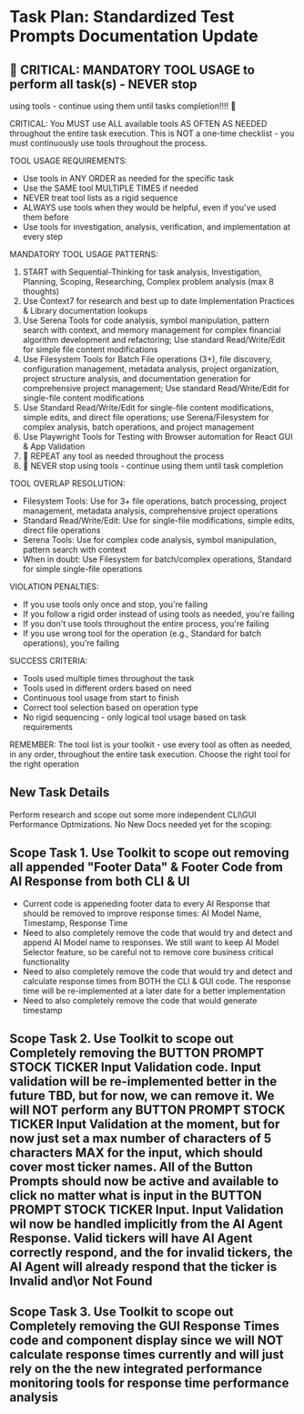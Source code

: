 # Task Plan: Standardized Test Prompts Documentation Update

## 🔴 CRITICAL: MANDATORY TOOL USAGE to perform all task(s) - NEVER stop

using tools - continue using them until tasks completion!!!! 🔴

CRITICAL: You MUST use ALL available tools AS OFTEN AS NEEDED throughout
the entire task execution. This is NOT a one-time checklist - you must
continuously use tools throughout the process.

TOOL USAGE REQUIREMENTS:

- Use tools in ANY ORDER as needed for the specific task
- Use the SAME tool MULTIPLE TIMES if needed
- NEVER treat tool lists as a rigid sequence
- ALWAYS use tools when they would be helpful, even if you've used them before
- Use tools for investigation, analysis, verification, and implementation
  at every step

MANDATORY TOOL USAGE PATTERNS:

1. START with Sequential-Thinking for task analysis, Investigation,
   Planning, Scoping, Researching, Complex problem analysis (max 8 thoughts)
2. Use Context7 for research and best up to date Implementation Practices
   & Library documentation lookups
3. Use Serena Tools for code analysis, symbol manipulation, pattern search
   with context, and memory management for complex financial algorithm
   development and refactoring; Use standard Read/Write/Edit for simple file
   content modifications
4. Use Filesystem Tools for Batch File operations (3+), file discovery,
   configuration management, metadata analysis, project organization, project
   structure analysis, and documentation generation for comprehensive project
   management; Use standard Read/Write/Edit for single-file content
   modifications
5. Use Standard Read/Write/Edit for single-file content modifications,
   simple edits, and direct file operations; use Serena/Filesystem for
   complex analysis, batch operations, and project management
6. Use Playwright Tools for Testing with Browser automation for React GUI
   & App Validation
7. 🔴 REPEAT any tool as needed throughout the process
8. 🔴 NEVER stop using tools - continue using them until task completion

TOOL OVERLAP RESOLUTION:

- Filesystem Tools: Use for 3+ file operations, batch processing, project
  management, metadata analysis, comprehensive project operations
- Standard Read/Write/Edit: Use for single-file modifications, simple
  edits, direct file operations
- Serena Tools: Use for complex code analysis, symbol manipulation,
  pattern search with context
- When in doubt: Use Filesystem for batch/complex operations, Standard
  for simple single-file operations

VIOLATION PENALTIES:

- If you use tools only once and stop, you're failing
- If you follow a rigid order instead of using tools as needed, you're
  failing
- If you don't use tools throughout the entire process, you're failing
- If you use wrong tool for the operation (e.g., Standard for batch
  operations), you're failing

SUCCESS CRITERIA:

- Tools used multiple times throughout the task
- Tools used in different orders based on need
- Continuous tool usage from start to finish
- Correct tool selection based on operation type
- No rigid sequencing - only logical tool usage based on task requirements

REMEMBER: The tool list is your toolkit - use every tool as often as
needed, in any order, throughout the entire task execution. Choose the
right tool for the right operation

###

## New Task Details

Perform research and scope out some more independent CLI\GUI Performance Optmizations.  No New Docs needed yet for the scoping:

## Scope Task 1. Use Toolkit to scope out removing all appended "Footer Data" & Footer Code from AI Response from both CLI & UI

- Current code is appeneding footer data to every AI Response that should be removed to improve response times: AI Model Name, Timestamp, Response Time
- Need to also completely remove the code that would try and detect and append AI Model name to responses.  We still want to keep AI Model Selector feature, so be careful not to remove core business critical functionality
- Need to also completely remove the code that would try and detect and calculate response times from BOTH the CLI & GUI code. The response time will be re-implemented at a later date for a better implementation
- Need to also completely remove the code that would generate timestamp

## Scope Task 2. Use Toolkit to scope out Completely removing the BUTTON PROMPT STOCK TICKER Input Validation code.  Input validation will be re-implemented better in the future TBD, but for now, we can remove it.  We will NOT perform any BUTTON PROMPT STOCK TICKER Input Validation at the moment, but for now just set a max number of characters of 5 characters MAX for the input, which should cover most ticker names.  All of the Button Prompts should now be active and available to click no matter what is input in the BUTTON PROMPT STOCK TICKER Input.  Input Validation wil now be handled implicitly from the AI Agent Response.  Valid tickers will have AI Agent correctly respond, and the for invalid tickers, the AI Agent will already respond that the ticker is Invalid and\or Not Found

## Scope Task 3. Use Toolkit to scope out Completely removing the GUI Response Times code and component display since we will NOT calculate response times currently and will just rely on the the new integrated performance monitoring tools for response time performance analysis
